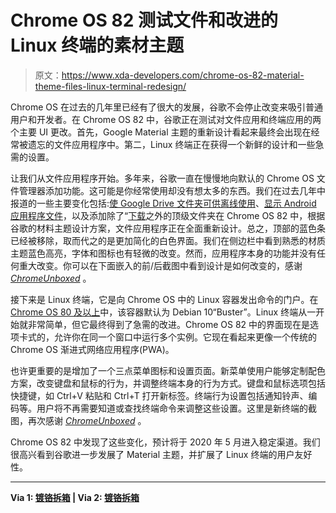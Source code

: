 # Chrome OS 82 测试文件和改进的 Linux 终端的素材主题

> 原文：<https://www.xda-developers.com/chrome-os-82-material-theme-files-linux-terminal-redesign/>

Chrome OS 在过去的几年里已经有了很大的发展，谷歌不会停止改变来吸引普通用户和开发者。在 Chrome OS 82 中，谷歌正在测试对文件应用和终端应用的两个主要 UI 更改。首先，Google Material 主题的重新设计看起来最终会出现在经常被遗忘的文件应用程序中。第二，Linux 终端正在获得一个新鲜的设计和一些急需的设置。

让我们从文件应用程序开始。多年来，谷歌一直在慢慢地向默认的 Chrome OS 文件管理器添加功能。这可能是你经常使用却没有想太多的东西。我们在过去几年中报道的一些主要变化包括:[使 Google Drive 文件夹可供离线使用](https://www.xda-developers.com/chrome-os-google-drive-folders-available-offline/)、[显示 Android 应用程序文件](https://www.xda-developers.com/chrome-os-android-files-app/)，以及添加除了“[下载](https://www.xda-developers.com/chrome-os-73-add-top-level-folders/)之外的顶级文件夹在 Chrome OS 82 中，根据谷歌的材料主题设计方案，文件应用程序正在全面重新设计。总之，顶部的蓝色条已经被移除，取而代之的是更加简化的白色界面。我们在侧边栏中看到熟悉的材质主题蓝色高亮，字体和图标也有轻微的改变。然而，应用程序本身的功能并没有任何重大改变。你可以在下面嵌入的前/后截图中看到设计是如何改变的，感谢 *[ChromeUnboxed](https://chromeunboxed.com/new-chrome-os-files-app-chromebooks-redesign/)* 。

接下来是 Linux 终端，它是向 Chrome OS 中的 Linux 容器发出命令的门户。在 [Chrome OS 80 及以上](https://www.xda-developers.com/google-chrome-os-80-chromebook-changes/)中，该容器默认为 Debian 10“Buster”。Linux 终端从一开始就非常简单，但它最终得到了急需的改进。Chrome OS 82 中的界面现在是选项卡式的，允许你在同一个窗口中运行多个实例。它现在看起来更像一个传统的 Chrome OS 渐进式网络应用程序(PWA)。

也许更重要的是增加了一个三点菜单图标和设置页面。新菜单使用户能够定制配色方案，改变键盘和鼠标的行为，并调整终端本身的行为方式。键盘和鼠标选项包括快捷键，如 Ctrl+V 粘贴和 Ctrl+T 打开新标签。终端行为设置包括通知铃声、编码等。用户将不再需要知道或查找终端命令来调整这些设置。这里是新终端的截图，再次感谢 [*ChromeUnboxed*](https://chromeunboxed.com/the-linux-terminal-is-getting-a-major-overhaul-and-new-features-in-chrome-os-82/) 。

Chrome OS 82 中发现了这些变化，预计将于 2020 年 5 月进入稳定渠道。我们很高兴看到谷歌进一步发展了 Material 主题，并扩展了 Linux 终端的用户友好性。

* * *

**Via 1: [镀铬拆箱](https://chromeunboxed.com/new-chrome-os-files-app-chromebooks-redesign/) | Via 2: [镀铬拆箱](https://chromeunboxed.com/the-linux-terminal-is-getting-a-major-overhaul-and-new-features-in-chrome-os-82/)**